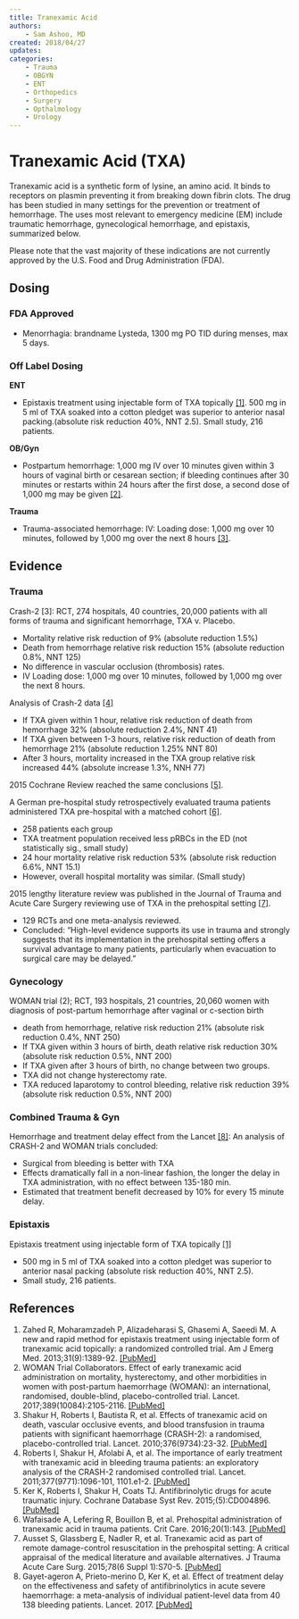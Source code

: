 ```yaml
---
title: Tranexamic Acid
authors:
    - Sam Ashoo, MD
created: 2018/04/27
updates:
categories:
    - Trauma
    - OBGYN
    - ENT
    - Orthopedics
    - Surgery
    - Opthalmology
    - Urology
---
```


# Tranexamic Acid (TXA)

Tranexamic acid is a synthetic form of lysine, an amino acid. It binds to receptors on plasmin preventing it from breaking down fibrin clots. The drug has been studied in many settings for the prevention or treatment of hemorrhage. The uses most relevant to emergency medicine (EM) include traumatic hemorrhage, gynecological hemorrhage, and epistaxis, summarized below. 

Please note that the vast majority of these indications are not currently approved by the U.S. Food and Drug Administration (FDA).

## Dosing

### FDA Approved

- Menorrhagia: brandname Lysteda, 1300 mg PO TID during menses, max 5 days.

### Off Label Dosing

**ENT**

- Epistaxis treatment using injectable form of TXA topically [[1]](https://www.ncbi.nlm.nih.gov/pubmed/23911102). 500 mg in 5 ml of TXA soaked into a cotton pledget was superior to anterior nasal packing.(absolute risk reduction 40%, NNT 2.5). Small study, 216 patients.

**OB/Gyn**

- Postpartum hemorrhage: 1,000 mg IV over 10 minutes given within 3 hours of vaginal birth or cesarean section; if bleeding continues after 30 minutes or restarts within 24 hours after the first dose, a second dose of 1,000 mg may be given [[2]](https://www.ncbi.nlm.nih.gov/pmc/articles/PMC5446563/).

**Trauma**

- Trauma-associated hemorrhage: IV: Loading dose: 1,000 mg over 10 minutes, followed by 1,000 mg over the next 8 hours [[3]](https://www.ncbi.nlm.nih.gov/pubmed?term=20554319).

## Evidence

### Trauma

Crash-2 [3]: RCT, 274 hospitals, 40 countries, 20,000 patients with all forms of trauma and significant hemorrhage, TXA v. Placebo.

- Mortality relative risk reduction of 9% (absolute reduction 1.5%)
- Death from hemorrhage relative risk reduction 15% (absolute reduction 0.8%, NNT 125)
- No difference in vascular occlusion (thrombosis) rates.
- IV Loading dose: 1,000 mg over 10 minutes, followed by 1,000 mg over the next 8 hours.

Analysis of Crash-2 data [[4]](https://www.ncbi.nlm.nih.gov/pubmed?term=21439633)

- If TXA given within 1 hour, relative risk reduction of death from hemorrhage 32% (absolute reduction 2.4%, NNT 41)
- If TXA given between 1-3 hours, relative risk reduction of death from hemorrhage 21% (absolute reduction 1.25% NNT 80)
- After 3 hours, mortality increased in the TXA group relative risk increased 44% (absolute increase 1.3%, NNH 77)

2015 Cochrane Review reached the same conclusions [[5]](https://www.ncbi.nlm.nih.gov/pubmed/?term=25956410).

A German pre-hospital study retrospectively evaluated trauma patients administered TXA pre-hospital with a matched cohort [[6]](https://www.ncbi.nlm.nih.gov/pubmed?term=27176727).

- 258 patients each group
- TXA treatment population received less pRBCs in the ED (not statistically sig., small study)
- 24 hour mortality relative risk reduction 53% (absolute risk reduction 6.6%, NNT 15.1)
- However, overall hospital mortality was similar. (Small study)

2015 lengthy literature review was published in the Journal of Trauma and Acute Care Surgery reviewing use of TXA in the prehospital setting [[7]](https://www.ncbi.nlm.nih.gov/pubmed?term=26002268).

- 129 RCTs and one meta-analysis reviewed.
- Concluded: “High-level evidence supports its use in trauma and strongly suggests that its implementation in the prehospital setting offers a survival advantage to many patients, particularly when evacuation to surgical care may be delayed.”

### Gynecology

WOMAN trial (2); RCT, 193 hospitals, 21 countries, 20,060 women with diagnosis of post-partum hemorrhage after vaginal or c-section birth

- death from hemorrhage, relative risk reduction 21% (absolute risk reduction 0.4%, NNT 250)
- If TXA given within 3 hours of birth, death relative risk reduction 30% (absolute risk reduction 0.5%, NNT 200)
- If TXA given after 3 hours of birth, no change between two groups.
- TXA did not change hysterectomy rate.
- TXA reduced laparotomy to control bleeding, relative risk reduction 39% (absolute risk reduction 0.5%, NNT 200)

### Combined Trauma & Gyn

Hemorrhage and treatment delay effect from the Lancet [[8]](https://www.ncbi.nlm.nih.gov/pmc/articles/PMC5773762/): An analysis of CRASH-2 and WOMAN trials concluded:

- Surgical from bleeding is better with TXA
- Effects dramatically fall in a non-linear fashion, the longer the delay in TXA administration, with no effect between 135-180 min.
- Estimated that treatment benefit decreased by 10% for every 15 minute delay.

### Epistaxis

Epistaxis treatment using injectable form of TXA topically [[1]](https://www.ncbi.nlm.nih.gov/pubmed/23911102)

- 500 mg in 5 ml of TXA soaked into a cotton pledget was superior to anterior nasal packing (absolute risk reduction 40%, NNT 2.5).
- Small study, 216 patients.

## References

1. Zahed R, Moharamzadeh P, Alizadeharasi S, Ghasemi A, Saeedi M. A new and rapid method for epistaxis treatment using injectable form of tranexamic acid topically: a randomized controlled trial. Am J Emerg Med. 2013;31(9):1389-92. [[PubMed]](https://www.ncbi.nlm.nih.gov/pubmed/23911102)
2. WOMAN Trial Collaborators. Effect of early tranexamic acid administration on mortality, hysterectomy, and other morbidities in women with post-partum haemorrhage (WOMAN): an international, randomised, double-blind, placebo-controlled trial. Lancet. 2017;389(10084):2105-2116. [[PubMed]](https://www.ncbi.nlm.nih.gov/pmc/articles/PMC5446563/)
3. Shakur H, Roberts I, Bautista R, et al. Effects of tranexamic acid on death, vascular occlusive events, and blood transfusion in trauma patients with significant haemorrhage (CRASH-2): a randomised, placebo-controlled trial. Lancet. 2010;376(9734):23-32. [[PubMed]](https://www.ncbi.nlm.nih.gov/pubmed?term=20554319)
4. Roberts I, Shakur H, Afolabi A, et al. The importance of early treatment with tranexamic acid in bleeding trauma patients: an exploratory analysis of the CRASH-2 randomised controlled trial. Lancet. 2011;377(9771):1096-101, 1101.e1-2. [[PubMed]](https://www.ncbi.nlm.nih.gov/pubmed?term=21439633)
5. Ker K, Roberts I, Shakur H, Coats TJ. Antifibrinolytic drugs for acute traumatic injury. Cochrane Database Syst Rev. 2015;(5):CD004896. [[PubMed]](https://www.ncbi.nlm.nih.gov/pubmed/?term=25956410)
6. Wafaisade A, Lefering R, Bouillon B, et al. Prehospital administration of tranexamic acid in trauma patients. Crit Care. 2016;20(1):143. [[PubMed]](https://www.ncbi.nlm.nih.gov/pubmed?term=27176727)
7. Ausset S, Glassberg E, Nadler R, et al. Tranexamic acid as part of remote damage-control resuscitation in the prehospital setting: A critical appraisal of the medical literature and available alternatives. J Trauma Acute Care Surg. 2015;78(6 Suppl 1):S70-5. [[PubMed]](https://www.ncbi.nlm.nih.gov/pubmed?term=26002268)
8. Gayet-ageron A, Prieto-merino D, Ker K, et al. Effect of treatment delay on the effectiveness and safety of antifibrinolytics in acute severe haemorrhage: a meta-analysis of individual patient-level data from 40 138 bleeding patients. Lancet. 2017. [[PubMed]](https://www.ncbi.nlm.nih.gov/pmc/articles/PMC5773762/)
